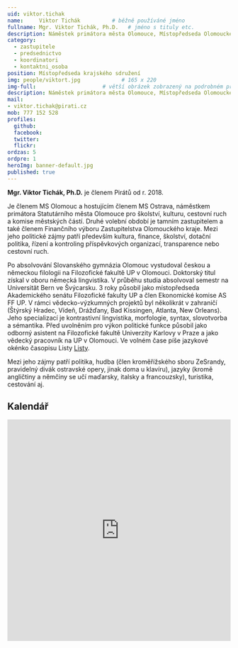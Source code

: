 ```yaml
---
uid: viktor.tichak
name:     Viktor Tichák          # běžně používáné jméno
fullname: Mgr. Viktor Tichák, Ph.D.   # jméno s tituly etc.
description: Náměstek primátora města Olomouce, Místopředseda Olomouckého kraje
category:
  - zastupitele
  - predsednictvo
  - koordinatori
  - kontaktni_osoba
position: Místopředseda krajského sdružení
img: people/viktort.jpg             # 165 x 220
img-full:                     # větší obrázek zobrazený na podrobném profilu
description: Náměstek primátora města Olomouce, Místopředseda Olomouckého kraje               # kratký popis, max 160 znaků
mail:
- viktor.tichak@pirati.cz
mob: 777 152 528         
profiles:
  github:
  facebook:       
  twitter:        
  flickr:       
ordzas: 5
ordpre: 1
heroImg: banner-default.jpg
published: true
---
```

**Mgr. Viktor Tichák, Ph.D.** je členem Pirátů od r. 2018.

Je členem MS Olomouc a hostujícím členem MS Ostrava, náměstkem primátora Statutárního města Olomouce pro školství, kulturu, cestovní ruch a komise městských částí. Druhé volební období je tamním zastupitelem a také členem Finančního výboru Zastupitelstva Olomouckého kraje. Mezi jeho politické zájmy patří především kultura, finance, školství, dotační politika, řízení a kontroling příspěvkových organizací, transparence nebo cestovní ruch.

Po absolvování Slovanského gymnázia Olomouc vystudoval českou a německou filologii na Filozofické fakultě UP v Olomouci. Doktorský titul získal v oboru německá lingvistika. V průběhu studia absolvoval semestr na Universität Bern ve Švýcarsku. 3 roky působil jako místopředseda Akademického senátu Filozofické fakulty UP a člen Ekonomické komise AS FF UP. V rámci vědecko-výzkumných projektů byl několikrát v zahraničí (Štýrský Hradec, Vídeň, Drážďany, Bad Kissingen, Atlanta, New Orleans). Jeho specializací je kontrastivní lingvistika, morfologie, syntax, slovotvorba a sémantika.
Před uvolněním pro výkon politické funkce působil jako odborný asistent na Filozofické fakultě Univerzity Karlovy v Praze a jako vědecký pracovník na UP v Olomouci. Ve volném čase píše jazykové okénko časopisu Listy [Listy](http://www.listy.cz).

Mezi jeho zájmy patří politika, hudba (člen kroměřížského sboru ZeSrandy, pravidelný divák ostravské opery, jinak doma u klavíru), jazyky (kromě angličtiny a němčiny se učí maďarsky, italsky a francouzsky), turistika, cestování aj.

## Kalendář

<iframe src="https://calendar.google.com/calendar/embed?src=junenud5m5ef7g9u65u5l5816s%40group.calendar.google.com&ctz=Europe%2FPrague" style="border: 1" width="100%" height="500" frameborder="0" scrolling="no"></iframe>
